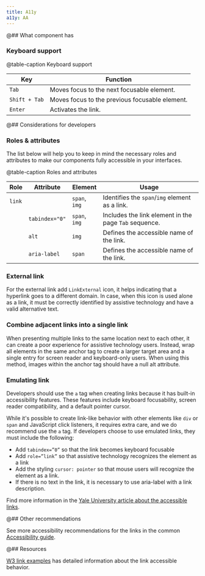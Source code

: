 ```yaml
---
title: A11y
a11y: AA
---
```


@## What component has

### Keyboard support

@table-caption Keyboard support

| Key           | Function                                       |
| ------------- | ---------------------------------------------- |
| `Tab`         | Moves focus to the next focusable element.     |
| `Shift + Tab` | Moves focus to the previous focusable element. |
| `Enter`       | Activates the link.                            |

@## Considerations for developers

### Roles & attributes

The list below will help you to keep in mind the necessary roles and attributes to make our components fully accessible in your interfaces.

@table-caption Roles and attributes

| Role   | Attribute      | Element       | Usage                                                 |
| ------ | -------------- | ------------- | ----------------------------------------------------- |
| `link` |                | `span`, `img` | Identifies the `span`/`img` element as a link.        |
|        | `tabindex="0"` | `span`, `img` | Includes the link element in the page `Tab` sequence. |
|        | `alt`          | `img`         | Defines the accessible name of the link.              |
|        | `aria-label`   | `span`        | Defines the accessible name of the link.              |

### External link

For the external link add `LinkExternal` icon, it helps indicating that a hyperlink goes to a different domain. In case, when this icon is used alone as a link, it must be correctly identified by assistive technology and have a valid alternative text.

### Combine adjacent links into a single link

When presenting multiple links to the same location next to each other, it can create a poor experience for assistive technology users. Instead, wrap all elements in the same anchor tag to create a larger target area and a single entry for screen reader and keyboard-only users. When using this method, images within the anchor tag should have a null alt attribute.

### Emulating link

Developers should use the `a` tag when creating links because it has built-in accessibility features. These features include keyboard focusability, screen reader compatibility, and a default pointer cursor.

While it's possible to create link-like behavior with other elements like `div` or `span` and JavaScript click listeners, it requires extra care, and we do recommend use the `a` tag. If developers choose to use emulated links, they must include the following:

- Add `tabindex=”0”` so that the link becomes keyboard focusable
- Add `role=”link”` so that assistive technology recognizes the element as a link
- Add the styling `cursor: pointer` so that mouse users will recognize the element as a link.
- If there is no text in the link, it is necessary to use aria-label with a link description.

Find more information in the [Yale University article about the accessible links](https://usability.yale.edu/web-accessibility/articles/links#combine-adjacent-links).

@## Other recommendations

See more accessibility recommendations for the links in the common [Accessibility guide](/core-principles/a11y/a11y-keyboard/#ae2a0e).

@## Resources

[W3 link examples](https://www.w3.org/TR/wai-aria-practices-1.1/examples/link/link.html) has detailed information about the link accessible behavior.
